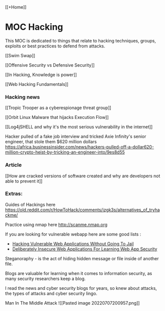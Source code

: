 [[+Home]]

# MOC Hacking
This MOC is dedicated to things that relate to hacking techniques, groups, exploits or best practices to defend from attacks.

[[Swim Swap]]


[[Offensive Security vs Defensive Security]]


[[In Hacking, Knowledge is power]]


[[Web Hacking Fundamentals]]




### Hacking news

[[Tropic Trooper as a cyberespionage threat group]]


[[Orbit Linux Malware that hijacks Execution Flow]]


[[Log4jSHELL and why it's the most serious vulnerability in the internet]]



Hacker pulled of a fake job  interview and tricked Axie Infinity's senior engineer, that stole them $620 million dollars
https://africa.businessinsider.com/news/hackers-pulled-off-a-dollar620-million-crypto-heist-by-tricking-an-engineer-into/9es8d55


### Article
[[How are cracked versions of software created and why are developers not able to prevent it]]



### Extras:

Guides of Hackings here
https://old.reddit.com/r/HowToHack/comments/izgk3s/alternatives_of_tryhackme/


Practice using nmap here
http://scanme.nmap.org

If you are looking for vulnerable webapp here are some good lists :
-   [Hacking Vulnerable Web Applications Without Going To Jail](http://blog.taddong.com/2011/10/hacking-vulnerable-web-applications.html)
-   [Deliberately Insecure Web Applications For Learning Web App Security](http://www.irongeek.com/i.php?page=security/deliberately-insecure-web-applications-for-learning-web-app-security)


Steganoraphy - is the act of hiding hidden message or file inside of another file. 


Blogs are valuable for learning when it comes to information security, 
as many security researchers keep a blog.


I read the news and cyber security blogs for years, so knew about attacks, the types of attacks and cyber security lingo.


Man In The Middle Attack
![[Pasted image 20220707200957.png]]